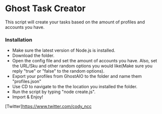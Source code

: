 # Ghost Task Creator

This script will create your tasks based on the amount of profiles and accounts you have.


### Installation
- Make sure the latest version of Node.js is installed.
- Download the folder.
- Open the config file and set the amount of accounts you have. Also, set the URL/Sku and other random options you would like(Make sure you reply "true" or "false" to the random options).
- Export your profiles from GhostAIO to the folder and name them "profiles.json"
- Use CD to navigate to the the location you installed the folder.
- Run the script by typing "node create.js".
- Import & Enjoy!




[Twitter]<https://www.twitter.com/cody_ncc>
